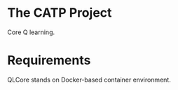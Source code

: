 # The CATP Project

Core Q learning.


# Requirements

QLCore stands on Docker-based container environment.
